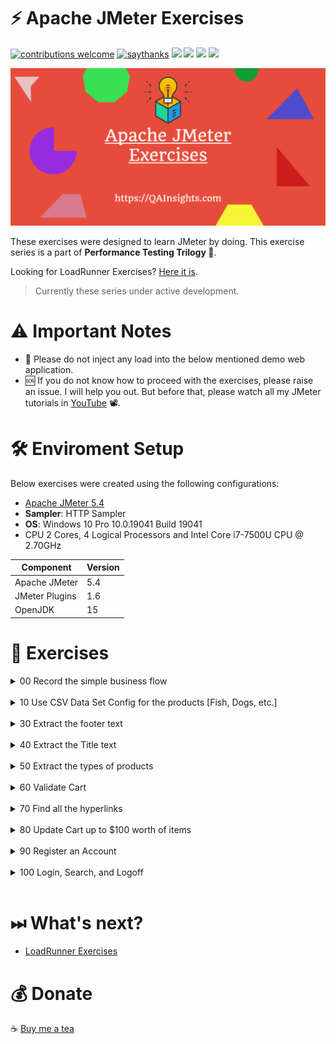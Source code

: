 # ⚡ Apache JMeter Exercises
[![contributions welcome](https://img.shields.io/badge/contributions-welcome-1EAEDB)]()
[![saythanks](https://img.shields.io/badge/say-thanks-1EAEDB.svg)](https://saythanks.io/to/catch.nkn%40gmail.com)
[![](https://img.shields.io/badge/license-MIT-0a0a0a.svg?style=flat&colorA=1EAEDB)](https://qainsights.com)
[![](https://img.shields.io/badge/%E2%9D%A4-QAInsights-0a0a0a.svg?style=flat&colorA=1EAEDB)](https://qainsights.com)
[![](https://img.shields.io/badge/%E2%9D%A4-YouTube%20Channel-0a0a0a.svg?style=flat&colorA=1EAEDB)](https://www.youtube.com/user/QAInsights?sub_confirmation=1)
[![](https://img.shields.io/badge/donate-paypal-1EAEDB)](https://www.paypal.com/paypalme/NAVEENKUMARN)

![JMeter Exercise](./assets/JMeter-Exercise.png)

These exercises were designed to learn JMeter by doing. This exercise series is a part of **Performance Testing Trilogy 🔺**. 

Looking for LoadRunner Exercises? [Here it is](https://github.com/QAInsights/LoadRunner-Exercises).

> Currently these series under active development.

# ⚠ Important Notes

- 🛑 Please do not inject any load into the below mentioned demo web application. 
- 🆘 If you do not know how to proceed with the exercises, please raise an issue. I will help you out. But before that, please watch all my JMeter tutorials in [YouTube](https://www.youtube.com/playlist?list=PLJ9A48W0kpRIjLkZ32Do9yDZXnnm7_uj_) 📽.

# 🛠 Enviroment Setup

Below exercises were created using the following configurations:

- [Apache JMeter 5.4](https://jmeter.apache.org/)
- **Sampler**: HTTP Sampler
- **OS**: Windows 10 Pro 10.0.19041 Build 19041
- CPU 2 Cores, 4 Logical Processors and Intel Core i7-7500U CPU @ 2.70GHz

|   Component   |   Version |
|   ---------   |   ------- |
|   Apache JMeter   |   5.4  |
|   JMeter Plugins  |   1.6  |
|   OpenJDK         |   15 |

# 🏑 Exercises

<details>
    <summary>
    00 Record the simple business flow
    </summary>
<br/>
<div markdown="1">

- Start recording
- Launch [Pet Store](https://petstore.octoperf.com/actions/Catalog.action) application
- Click on `Fish`
- Click on the product ID
- Click on `Return to FISH`
- Stop recording
- Add a `View Results Tree` listener
- Run the test plan
- Go thru each sampler response data

</div>
</details><br/>

<details>
    <summary>
    10 Use CSV Data Set Config for the products [Fish, Dogs, etc.]
    </summary>
<br/>
<div markdown="1">

- Launch [Pet Store](https://petstore.octoperf.com/actions/Catalog.action) application
- Click on `Fish`

Use CSV Data Set Config for the products and then Replay.

Hint: `https://petstore.octoperf.com/actions/Catalog.action?viewCategory=&categoryId=<P_PRODUCTS>`

</div>
</details><br/>

<details>
    <summary>
    30 Extract the footer text
    </summary>
<br/>
<div markdown="1">

- Launch [Pet Store](https://petstore.octoperf.com/actions/Catalog.action) application
- Extract the footer text `www.mybatis.org` 

</div>
</details><br/>

<details>
    <summary>
    40 Extract the Title text
    </summary>
<br/>
<div markdown="1">

- Launch [Pet Store](https://petstore.octoperf.com/actions/Catalog.action) application
- Extract the title

Hint: Use `<title></title>` tags in `Boundary Extractor`

</div>
</details><br/>

<details>
    <summary>
    50 Extract the types of products
    </summary>
<br/>
<div markdown="1">

- Launch [Pet Store](https://petstore.octoperf.com/actions/Catalog.action) application
- Extract the types of products and its count

Hint: Use `href="/actions/Catalog.action?viewCategory=&categoryId=(.+?)"`

</div>
</details><br/>

<details>
    <summary>
    60 Validate Cart
    </summary>
<br/>
<div markdown="1">

- Launch [Pet Store](https://petstore.octoperf.com/actions/Catalog.action) application
- Click on the cart icon
- Validate the text `Your cart is empty.` and the cart total `$0.00`

</div>
</details><br/>

<details>
    <summary>
    70 Find all the hyperlinks
    </summary>
<br/>
<div markdown="1">

- Launch [Pet Store](https://petstore.octoperf.com/actions/Catalog.action) application
- Find all the hyperlinks
- Print them in the `Log Viewer`

</div>
</details><br/>

<details>
    <summary>
    80 Update Cart up to $100 worth of items
    </summary>
<br/>
<div markdown="1">

- Launch [Pet Store](https://petstore.octoperf.com/actions/Catalog.action) application
- Add items to the cart upto $100 worth

</div>
</details><br/>

<details>
    <summary>
    90 Register an Account
    </summary>
<br/>
<div markdown="1">

- Launch [Pet Store](https://petstore.octoperf.com/actions/Catalog.action) application
- Click on `Sign in`
- Click on `Register Now`
- Fill the mandatory details
- Click on `Save Account Information`
- Login with the credentials you created
- Logoff


</div>
</details><br/>

<details>
    <summary>
    100 Login, Search, and Logoff
    </summary>
<br/>
<div markdown="1">

- Launch [Pet Store](https://petstore.octoperf.com/actions/Catalog.action) application
- Click on `Sign in`
- Enter the credentials you created in previous exercise
- Perform a search for `ES`
- Click on `Search`
- Click on the product
- Click on `Sign Out`


</div>
</details><br/>

# ⏭ What's next?

* [LoadRunner Exercises](https://github.com/QAInsights/LoadRunner-Exercises)

# 💰 Donate
☕ <a target="_blank" href="https://www.buymeacoffee.com/qainsights">Buy me a tea</a>
